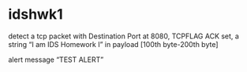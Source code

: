 # idshwk1
detect a tcp packet with
Destination Port at 8080, TCPFLAG ACK set, a string “I am IDS Homework I”
in payload [100th byte-200th byte]


alert message “TEST ALERT”  
